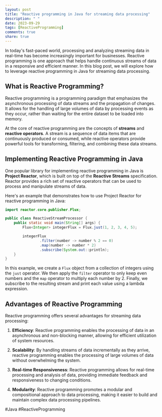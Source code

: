 ```yaml
---
layout: post
title: "Reactive programming in Java for streaming data processing"
description: " "
date: 2023-09-29
tags: [ReactiveProgramming]
comments: true
share: true
---
```


In today's fast-paced world, processing and analyzing streaming data in real-time has become increasingly important for businesses. Reactive programming is one approach that helps handle continuous streams of data in a responsive and efficient manner. In this blog post, we will explore how to leverage reactive programming in Java for streaming data processing.

## What is Reactive Programming?

Reactive programming is a programming paradigm that emphasizes the asynchronous processing of data streams and the propagation of changes. It allows for the handling of large volumes of data by processing events as they occur, rather than waiting for the entire dataset to be loaded into memory.

At the core of reactive programming are the concepts of **streams** and **reactive operators**. A stream is a sequence of data items that are continuously produced or consumed, while reactive operators provide powerful tools for transforming, filtering, and combining these data streams.

## Implementing Reactive Programming in Java

One popular library for implementing reactive programming in Java is **Project Reactor**, which is built on top of the **Reactive Streams** specification. Reactor provides a rich set of reactive operators that can be used to process and manipulate streams of data.

Here's an example that demonstrates how to use Project Reactor for reactive programming in Java:

```java
import reactor.core.publisher.Flux;

public class ReactiveStreamProcessor {
    public static void main(String[] args) {
        Flux<Integer> integerFlux = Flux.just(1, 2, 3, 4, 5);

        integerFlux
                .filter(number -> number % 2 == 0)
                .map(number -> number * 2)
                .subscribe(System.out::println);
    }
}
```

In this example, we create a `Flux` object from a collection of integers using the `just` operator. We then apply the `filter` operator to only keep even numbers and the `map` operator to multiply each number by 2. Finally, we subscribe to the resulting stream and print each value using a lambda expression.

## Advantages of Reactive Programming

Reactive programming offers several advantages for streaming data processing:

1. **Efficiency**: Reactive programming enables the processing of data in an asynchronous and non-blocking manner, allowing for efficient utilization of system resources.

2. **Scalability**: By handling streams of data incrementally as they arrive, reactive programming enables the processing of large volumes of data without overwhelming the system.

3. **Real-time Responsiveness**: Reactive programming allows for real-time processing and analysis of data, providing immediate feedback and responsiveness to changing conditions.

4. **Modularity**: Reactive programming promotes a modular and compositional approach to data processing, making it easier to build and maintain complex data processing pipelines.

#Java #ReactiveProgramming
